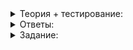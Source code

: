 <details>
<summary>Теория + тестирование:</summary>

# Вставка элементов и очистка списка

В предыдущем уроке вы познакомились с новой структурой данных — односвязным списком и создали каркас шаблонного класса  `SingleLinkedList`, который реализует функциональность пустого списка. В этом уроке вы научитесь динамически добавлять элементы в начало и очищать список.

### Вставка элемента в начало списка

Пусть дан список, где уже есть несколько элементов  `{5, 42, 8}`.

![1.png](https://github.com/AYglazk0v/practicum_Cpp_developer/blob/main/sprint6/%D0%9E%D0%B4%D0%BD%D0%BE%D1%81%D0%B2%D1%8F%D0%B7%D0%BD%D1%8B%D0%B9_%D1%81%D0%BF%D0%B8%D1%81%D0%BE%D0%BA/%D0%92%D1%81%D1%82%D0%B0%D0%B2%D0%BA%D0%B0_%D1%8D%D0%BB%D0%B5%D0%BC%D0%B5%D0%BD%D1%82%D0%BE%D0%B2_%D0%B8_%D0%BE%D1%87%D0%B8%D1%81%D1%82%D0%BA%D0%B0_%D1%81%D0%BF%D0%B8%D1%81%D0%BA%D0%B0/img/1.png?raw=true)

_Односвязный список с элементами  `{5, 42, 8}`_

Поле  `next_node`  фиктивного узла  `head_`  хранит указатель на первый элемент списка. В случае пустого списка  `head_.next_node`  равен  `nullptr`:

![2.png](https://github.com/AYglazk0v/practicum_Cpp_developer/blob/main/sprint6/%D0%9E%D0%B4%D0%BD%D0%BE%D1%81%D0%B2%D1%8F%D0%B7%D0%BD%D1%8B%D0%B9_%D1%81%D0%BF%D0%B8%D1%81%D0%BE%D0%BA/%D0%92%D1%81%D1%82%D0%B0%D0%B2%D0%BA%D0%B0_%D1%8D%D0%BB%D0%B5%D0%BC%D0%B5%D0%BD%D1%82%D0%BE%D0%B2_%D0%B8_%D0%BE%D1%87%D0%B8%D1%81%D1%82%D0%BA%D0%B0_%D1%81%D0%BF%D0%B8%D1%81%D0%BA%D0%B0/img/2.png?raw=true)

_В пустом списке указатель  `head_.next_node`  равен  `nullptr`_

Чтобы вставить новый элемент в начало списка, нужно создать новый узел. Следующим элементом этого узла будет текущий первый элемент списка, то есть значение  `head_.next_node`:

![3.png](https://github.com/AYglazk0v/practicum_Cpp_developer/blob/main/sprint6/%D0%9E%D0%B4%D0%BD%D0%BE%D1%81%D0%B2%D1%8F%D0%B7%D0%BD%D1%8B%D0%B9_%D1%81%D0%BF%D0%B8%D1%81%D0%BE%D0%BA/%D0%92%D1%81%D1%82%D0%B0%D0%B2%D0%BA%D0%B0_%D1%8D%D0%BB%D0%B5%D0%BC%D0%B5%D0%BD%D1%82%D0%BE%D0%B2_%D0%B8_%D0%BE%D1%87%D0%B8%D1%81%D1%82%D0%BA%D0%B0_%D1%81%D0%BF%D0%B8%D1%81%D0%BA%D0%B0/img/3.png?raw=true)

_Чтобы вставить значение 17 в начало списка  `{5, 42, 8}`, создадим новый узел, который ссылается на первый узел списка_

Этот узел должен стать новым первым узлом списка. Обновим указатель  `head_.next_node`  и увеличим размер списка на единицу:

![4.png](https://github.com/AYglazk0v/practicum_Cpp_developer/blob/main/sprint6/%D0%9E%D0%B4%D0%BD%D0%BE%D1%81%D0%B2%D1%8F%D0%B7%D0%BD%D1%8B%D0%B9_%D1%81%D0%BF%D0%B8%D1%81%D0%BE%D0%BA/%D0%92%D1%81%D1%82%D0%B0%D0%B2%D0%BA%D0%B0_%D1%8D%D0%BB%D0%B5%D0%BC%D0%B5%D0%BD%D1%82%D0%BE%D0%B2_%D0%B8_%D0%BE%D1%87%D0%B8%D1%81%D1%82%D0%BA%D0%B0_%D1%81%D0%BF%D0%B8%D1%81%D0%BA%D0%B0/img/4.png?raw=true)

_Вставленный узел становится первым узлом списка. Размер списка увеличивается_

----------

Выберите наиболее удачный вариант реализации  `PushFront`  для шаблона  `SingleLinkedList`. Учтите, что элемент типа  `Type`  может выбрасывать исключение в самых неожиданных случаях. Например, при присваивании.

-   **Вариант 1**

```cpp
template <typename Type>
class SingleLinkedList {
    ...
    void PushFront(const Type& value) {
        head_.next_node = new Node(value, head_.next_node);
        ++size_;
    }
private:
    Node head_;
    size_t size_ = 0;
};

```

-   **Вариант 2**

```cpp
template <typename Type>
class SingleLinkedList {
    ...
    void PushFront(const Type& value) {
        Node* front_node = new Node();
        front_node->value = value;
        front_node->next_node = head_.next_node;
        head_.next_node = front_node;
        ++size_;
    
private:
    Node head_;
    size_t size_ = 0;
};

```

-   **Вариант 3**

```cpp
template <typename Type>
class SingleLinkedList {
    ...
    void PushFront(const Type& value) {
        Node* front_node = new Node();
        try {
            front_node->value = value;
        } catch (...) {
            delete front_node;
            throw;
        }
        front_node->next_node = head_.next_node;
        head_.next_node = front_node;
        ++size_;
    }
private:
    Node head_;
    size_t size_ = 0;
};

```

-   **Вариант 4**

```cpp
template <typename Type>
class SingleLinkedList {
    ...
    void PushFront(const Type& value) {
        Node* front_node = new Node();
        try {
            front_node->value = value;
        } catch (const std::bad_alloc&) {
            delete front_node;
            throw;
        }
        front_node->next_node = head_.next_node;
        head_.next_node = front_node;
        ++size_;
    }
private:
    Node head_;
    size_t size_ = 0;
};

```

-   **Вариант 5**

```cpp
template <typename Type>
class SingleLinkedList {
    ...
    void PushFront(const Type& value) {
        ++size_;
        Node* front_node = new Node();
        try {
            front_node->value = value;
        } catch (...) {
            delete front_node;
            throw;
        }
        front_node->next_node = head_.next_node;
        head_.next_node = front_node;
    }
private:
    Node head_;
    size_t size_ = 0;
};

```

-   **Вариант 6**

```cpp
template <typename Type>
class SingleLinkedList {
    ...
    void PushFront(const Type& value) {
        ++size_;
        Node* front_node = new Node();
        front_node->value = value;
        front_node->next_node = head_.next_node;
        head_.next_node = front_node;
    }
private:
    // Фиктивный узел, используется для вставки "перед первым элементом"
    Node head_;
    size_t size_ = 0;
};

```

-   **Вариант 7**

```cpp
template <typename Type>
class SingleLinkedList {
    ...
    void PushFront(const Type& value) {
        ++size_;
        head_.next_node = new Node(value, head_.next_node);
    }
private:
    Node head_;
    size_t size_ = 0;
};

```

### Очистка односвязного списка

Рассмотрим алгоритм очистки на примере односвязного списка  `{5, 42, 8`.

![5.png](https://github.com/AYglazk0v/practicum_Cpp_developer/blob/main/sprint6/%D0%9E%D0%B4%D0%BD%D0%BE%D1%81%D0%B2%D1%8F%D0%B7%D0%BD%D1%8B%D0%B9_%D1%81%D0%BF%D0%B8%D1%81%D0%BE%D0%BA/%D0%92%D1%81%D1%82%D0%B0%D0%B2%D0%BA%D0%B0_%D1%8D%D0%BB%D0%B5%D0%BC%D0%B5%D0%BD%D1%82%D0%BE%D0%B2_%D0%B8_%D0%BE%D1%87%D0%B8%D1%81%D1%82%D0%BA%D0%B0_%D1%81%D0%BF%D0%B8%D1%81%D0%BA%D0%B0/img/5.png?raw=true)

_Односвязный список с элементами  `{5, 42, 8}`_

Процесс очистки продолжается, пока список непустой — то есть указатель  `head_.next_node`  на первый элемент списка ненулевой. После первой итерации  `head_.next_node`  будет ссылаться на второй элемент со значением 42 по адресу  `head_.next_node->next_node`, а первый элемент со значением 5 удаляется:

![6.png](https://github.com/AYglazk0v/practicum_Cpp_developer/blob/main/sprint6/%D0%9E%D0%B4%D0%BD%D0%BE%D1%81%D0%B2%D1%8F%D0%B7%D0%BD%D1%8B%D0%B9_%D1%81%D0%BF%D0%B8%D1%81%D0%BE%D0%BA/%D0%92%D1%81%D1%82%D0%B0%D0%B2%D0%BA%D0%B0_%D1%8D%D0%BB%D0%B5%D0%BC%D0%B5%D0%BD%D1%82%D0%BE%D0%B2_%D0%B8_%D0%BE%D1%87%D0%B8%D1%81%D1%82%D0%BA%D0%B0_%D1%81%D0%BF%D0%B8%D1%81%D0%BA%D0%B0/img/6.png?raw=true)

_Голова списка ссылается на его второй элемент, а первый элемент удаляется_

На следующих итерациях происходит то же самое. Указатель  `head_.next_node`  смещается на второй элемент списка  `{42, 8}`, а первый элемент удаляется:

![7.png](https://github.com/AYglazk0v/practicum_Cpp_developer/blob/main/sprint6/%D0%9E%D0%B4%D0%BD%D0%BE%D1%81%D0%B2%D1%8F%D0%B7%D0%BD%D1%8B%D0%B9_%D1%81%D0%BF%D0%B8%D1%81%D0%BE%D0%BA/%D0%92%D1%81%D1%82%D0%B0%D0%B2%D0%BA%D0%B0_%D1%8D%D0%BB%D0%B5%D0%BC%D0%B5%D0%BD%D1%82%D0%BE%D0%B2_%D0%B8_%D0%BE%D1%87%D0%B8%D1%81%D1%82%D0%BA%D0%B0_%D1%81%D0%BF%D0%B8%D1%81%D0%BA%D0%B0/img/7.png?raw=true)

_Голова списка ссылается на значение 8, а значение 42 удаляется_

Когда в списке останется один элемент, его удаление приведёт к тому, что  `head_.next_node`  будет ссылаться на  `nullptr`:

![8.png](https://github.com/AYglazk0v/practicum_Cpp_developer/blob/main/sprint6/%D0%9E%D0%B4%D0%BD%D0%BE%D1%81%D0%B2%D1%8F%D0%B7%D0%BD%D1%8B%D0%B9_%D1%81%D0%BF%D0%B8%D1%81%D0%BE%D0%BA/%D0%92%D1%81%D1%82%D0%B0%D0%B2%D0%BA%D0%B0_%D1%8D%D0%BB%D0%B5%D0%BC%D0%B5%D0%BD%D1%82%D0%BE%D0%B2_%D0%B8_%D0%BE%D1%87%D0%B8%D1%81%D1%82%D0%BA%D0%B0_%D1%81%D0%BF%D0%B8%D1%81%D0%BA%D0%B0/img/8.png?raw=true)

_Удаляется последний элемент списка. Голова указывает на значение_

На этом процесс очистки списка заканчивается. Остаётся обнулить размер списка. Получится пустой список:
    
![9.png](https://github.com/AYglazk0v/practicum_Cpp_developer/blob/main/sprint6/%D0%9E%D0%B4%D0%BD%D0%BE%D1%81%D0%B2%D1%8F%D0%B7%D0%BD%D1%8B%D0%B9_%D1%81%D0%BF%D0%B8%D1%81%D0%BE%D0%BA/%D0%92%D1%81%D1%82%D0%B0%D0%B2%D0%BA%D0%B0_%D1%8D%D0%BB%D0%B5%D0%BC%D0%B5%D0%BD%D1%82%D0%BE%D0%B2_%D0%B8_%D0%BE%D1%87%D0%B8%D1%81%D1%82%D0%BA%D0%B0_%D1%81%D0%BF%D0%B8%D1%81%D0%BA%D0%B0/img/9.png?raw=true)

</details>

<details>
<summary>Ответы:</summary>

# Ответы на задания

Выберите наиболее удачный вариант реализации  `PushFront`  для шаблона  `SingleLinkedList`. Учтите, что элемент типа  `Type`  может выбрасывать исключение в самых неожиданных случаях. Например, при присваивании.

-   **(+)**  **Вариант 1**

```cpp
template <typename Type>
class SingleLinkedList {
    ...
    void PushFront(const Type& value) {
        head_.next_node = new Node(value, head_.next_node);
        ++size_;
    }
private:
    Node head_;
    size_t size_ = 0;
};

```

> Это самое простое решение. К тому же оно безопасно при возникновении исключений. Если во время работы оператора  `new`  будет выброшено исключение при выделении памяти либо при конструировании объекта, объект не создастся, а память вернётся обратно в кучу. Последующее присваивание указателя  `head_.next_node`  и инкремент  `size_`  исключений не выбрасывают.

-   **(-)**  **Вариант 2**

```cpp
template <typename Type>
class SingleLinkedList {
    ...
    void PushFront(const Type& value) {
        Node* front_node = new Node();
        front_node->value = value;
        front_node->next_node = head_.next_node;
        head_.next_node = front_node;
        ++size_;
    
private:
    Node head_;
    size_t size_ = 0;
};

```

> Этот код будет работать корректно, но только если нет исключений.  `Type`  может быть любым типом, даже способным выбросить исключение при присваивании, — например  `string`. Если  `front_node->value = value;`  выбросит исключение, память, выделенная ранее через  `new`, не освободится. Произойдёт утечка памяти.

-   **(-)**  **Вариант 3**

```cpp
template <typename Type>
class SingleLinkedList {
    ...
    void PushFront(const Type& value) {
        Node* front_node = new Node();
        try {
            front_node->value = value;
        } catch (...) {
            delete front_node;
            throw;
        }
        front_node->next_node = head_.next_node;
        head_.next_node = front_node;
        ++size_;
    }
private:
    Node head_;
    size_t size_ = 0;
};

```

> Это решение будет корректно работать как при отсутствии исключений, так и при их выбрасывании в операции  `new`  или в случае присваивания  `front_node->value = value;`. Но оно громоздкое и трудное в сопровождении.

-   **(-)**  **Вариант 4**

```cpp
template <typename Type>
class SingleLinkedList {
    ...
    void PushFront(const Type& value) {
        Node* front_node = new Node();
        try {
            front_node->value = value;
        } catch (const std::bad_alloc&) {
            delete front_node;
            throw;
        }
        front_node->next_node = head_.next_node;
        head_.next_node = front_node;
        ++size_;
    }
private:
    Node head_;
    size_t size_ = 0;
};

```

> Решение считалось бы верным, если бы операция присваивания могла выбросить только исключение  `std::bad_alloc`. Но параметром шаблона  `Type`  может выступать любой, в том числе пользовательский, тип. В этом случае следует учесть, что операция присваивания способна выбросить исключение любого типа. Обработчик  `bad_alloc`  это исключение не поймает. Выделенная операцией  `new`  память утечёт. Кроме того, решение выглядит громоздким.

-   **(-)**  **Вариант 5**

```cpp
template <typename Type>
class SingleLinkedList {
    ...
    void PushFront(const Type& value) {
        ++size_;
        Node* front_node = new Node();
        try {
            front_node->value = value;
        } catch (...) {
            delete front_node;
            throw;
        }
        front_node->next_node = head_.next_node;
        head_.next_node = front_node;
    }
private:
    Node head_;
    size_t size_ = 0;
};

```

> Поле  `size_`  модифицируется до выполнения кода, способного выбросить исключение. Если операция  `new`  или присваивание  `value`  выбросят исключение, элемент в список не добавится, а значение поля  `size_`  не будет соответствовать реальному положению дел. Целостность данных контейнера нарушится. Это наверняка приведёт к проблемам в его работе.

-   **(-)**  **Вариант 6**

```cpp
template <typename Type>
class SingleLinkedList {
    ...
    void PushFront(const Type& value) {
        ++size_;
        Node* front_node = new Node();
        front_node->value = value;
        front_node->next_node = head_.next_node;
        head_.next_node = front_node;
    }
private:
    // Фиктивный узел, используется для вставки "перед первым элементом"
    Node head_;
    size_t size_ = 0;
};

```

> Код станет неустойчивым к исключениям. Если операция  `new`  выбросит исключение, поле  `size_`  будет содержать размер, на единицу превышающий количество элементов списка. Данные списка окажутся несогласованными, и программа может начать работать некорректно. Кроме того, в роли параметра  `Type`  может быть тип, чья операция присваивания способна выбросить исключение, например  `string`. Если исключение будет выброшено во время присваивания  `value`, выделенная оператором  `new`  память утечёт.

-   **(-)**  **Вариант 7**

```cpp
template <typename Type>
class SingleLinkedList {
    ...
    void PushFront(const Type& value) {
        ++size_;
        head_.next_node = new Node(value, head_.next_node);
    }
private:
    Node head_;
    size_t size_ = 0;
};

```

> Инкремент поля  `size_`  происходит до вставки элемента в начало списка. Если операция  `new`  выбросит исключение, состояние списка окажется рассогласованным — значение поля  `size_`  не будет равно фактическому количеству элементов. Дальнейшее использование этого списка, скорее всего, приведёт к некорректной работе программы.


</details>

<details>
<summary>Задание:</summary>

## Задание

Реализуйте операцию  `PushFront`, которая делает вставки элемента в начало односвязного списка, и операцию  `Clear`, очищающую список.

Метод  `PushFront`  должен предоставлять строгую гарантию безопасности исключений: если в процессе работы метода будет выброшено исключение, состояние списка должно быть таким же, как до вызова метода.

Метод  `Clear`  очищает список и не должен выбрасывать исключений. Считается, что деструктор типа  `Type`  не выбрасывает исключений.

При разрушении списка должны быть удалены все его элементы.

Сигнатура методов:

```cpp
template <typename Type>
class SingleLinkedList {
public:
    ...
    // Вставляет элемент value в начало списка за время O(1)
    void PushFront(const Type& value) {
        // Реализуйте метод самостоятельно
    }

    // Очищает список за время O(N)
    void Clear() noexcept {
        // Реализуйте метод самостоятельно
    }
    ...
};

```

Пример использования и тесты методов  `PushFront`,  `Clear`  и деструктора  `SingleLinkedList`:

```cpp
#include <cassert>
#include <cstddef>
#include <string>
#include <utility>

template <typename Type>
class SingleLinkedList {
    ...
};

// Эта функция тестирует работу SingleLinkedList
void Test1() {
    // Шпион, следящий за своим удалением
    struct DeletionSpy {
        DeletionSpy() = default;
        explicit DeletionSpy(int& instance_counter) noexcept
            : instance_counter_ptr_(&instance_counter)  //
        {
            OnAddInstance();
        }
        DeletionSpy(const DeletionSpy& other) noexcept
            : instance_counter_ptr_(other.instance_counter_ptr_)  //
        {
            OnAddInstance();
        }
        DeletionSpy& operator=(const DeletionSpy& rhs) noexcept {
            if (this != &rhs) {
                auto rhs_copy(rhs);
                std::swap(instance_counter_ptr_, rhs_copy.instance_counter_ptr_);
            }
            return *this;
        }
        ~DeletionSpy() {
            OnDeleteInstance();
        }

    private:
        void OnAddInstance() noexcept {
            if (instance_counter_ptr_) {
                ++(*instance_counter_ptr_);
            }
        }
        void OnDeleteInstance() noexcept {
            if (instance_counter_ptr_) {
                assert(*instance_counter_ptr_ != 0);
                --(*instance_counter_ptr_);
            }
        }

        int* instance_counter_ptr_ = nullptr;
    };

    // Проверка вставки в начало
    {
        SingleLinkedList<int> l;
        assert(l.IsEmpty());
        assert(l.GetSize() == 0u);

        l.PushFront(0);
        l.PushFront(1);
        assert(l.GetSize() == 2);
        assert(!l.IsEmpty());

        l.Clear();
        assert(l.GetSize() == 0);
        assert(l.IsEmpty());
    }

    // Проверка фактического удаления элементов
    {
        int item0_counter = 0;
        int item1_counter = 0;
        int item2_counter = 0;
        {
            SingleLinkedList<DeletionSpy> list;
            list.PushFront(DeletionSpy{item0_counter});
            list.PushFront(DeletionSpy{item1_counter});
            list.PushFront(DeletionSpy{item2_counter});

            assert(item0_counter == 1);
            assert(item1_counter == 1);
            assert(item2_counter == 1);
            list.Clear();
            assert(item0_counter == 0);
            assert(item1_counter == 0);
            assert(item2_counter == 0);

            list.PushFront(DeletionSpy{item0_counter});
            list.PushFront(DeletionSpy{item1_counter});
            list.PushFront(DeletionSpy{item2_counter});
            assert(item0_counter == 1);
            assert(item1_counter == 1);
            assert(item2_counter == 1);
        }
        assert(item0_counter == 0);
        assert(item1_counter == 0);
        assert(item2_counter == 0);
    }

    // Вспомогательный класс, бросающий исключение после создания N-копии
    struct ThrowOnCopy {
        ThrowOnCopy() = default;
        explicit ThrowOnCopy(int& copy_counter) noexcept
            : countdown_ptr(&copy_counter) {
        }
        ThrowOnCopy(const ThrowOnCopy& other)
            : countdown_ptr(other.countdown_ptr)  //
        {
            if (countdown_ptr) {
                if (*countdown_ptr == 0) {
                    throw std::bad_alloc();
                } else {
                    --(*countdown_ptr);
                }
            }
        }
        // Присваивание элементов этого типа не требуется
        ThrowOnCopy& operator=(const ThrowOnCopy& rhs) = delete;
        // Адрес счётчика обратного отсчёта. Если не равен nullptr, то уменьшается при каждом копировании.
        // Как только обнулится, конструктор копирования выбросит исключение
        int* countdown_ptr = nullptr;
    };

    {
        bool exception_was_thrown = false;
        // Последовательно уменьшаем счётчик копирований до нуля, пока не будет выброшено исключение
        for (int max_copy_counter = 5; max_copy_counter >= 0; --max_copy_counter) {
            // Создаём непустой список
            SingleLinkedList<ThrowOnCopy> list;
            list.PushFront(ThrowOnCopy{});
            try {
                int copy_counter = max_copy_counter;
                list.PushFront(ThrowOnCopy(copy_counter));
                // Если метод не выбросил исключение, список должен перейти в новое состояние
                assert(list.GetSize() == 2);
            } catch (const std::bad_alloc&) {
                exception_was_thrown = true;
                // После выбрасывания исключения состояние списка должно остаться прежним
                assert(list.GetSize() == 1);
                break;
            }
        }
        assert(exception_was_thrown);
    }
}

int main() {
    Test1();
}

```

### Что отправлять на проверку

Только код с шаблоном класса  `SingleLinkedList`  и нужными для его работы директивами  `#include`. Если отправите функцию  `main`, она будет заменена на версию из тренажёра.

### Как будет тестироваться ваш код

Сохраните сигнатуры всех публичных методов класса  `SingleLinkedList`  неизменными, чтобы код скомпилировался без ошибок.

### Подсказка

-   Если вам сложно реализовать методы  `PushFront`  и  `Clear`, вернитесь к теории урока. Тесты и пример использования из условия помогут реализовать их корректно.
-   При разрушении списка вызовите в деструкторе метод  `Clear`, чтобы освободить память, занимаемую элементами списка.
-   В методе  `Clear`  удаляйте узлы, начиная с первого элемента, до тех пор, пока список не опустеет. Не забудьте обнулить поле  `size_`  по окончании зачистки.

</details>

